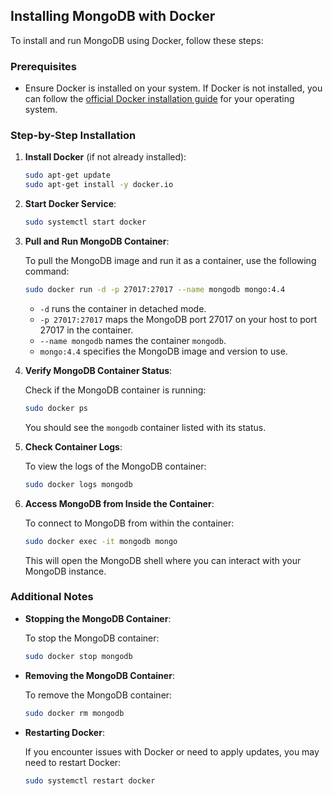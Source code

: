 ## Installing MongoDB with Docker

To install and run MongoDB using Docker, follow these steps:

### Prerequisites

- Ensure Docker is installed on your system. If Docker is not installed, you can follow the [official Docker installation guide](https://docs.docker.com/engine/install/) for your operating system.

### Step-by-Step Installation

1. **Install Docker** (if not already installed):

   ```bash
   sudo apt-get update
   sudo apt-get install -y docker.io
   ```

2. **Start Docker Service**:

   ```bash
   sudo systemctl start docker
   ```

3. **Pull and Run MongoDB Container**:

   To pull the MongoDB image and run it as a container, use the following command:

   ```bash
   sudo docker run -d -p 27017:27017 --name mongodb mongo:4.4
   ```

   - `-d` runs the container in detached mode.
   - `-p 27017:27017` maps the MongoDB port 27017 on your host to port 27017 in the container.
   - `--name mongodb` names the container `mongodb`.
   - `mongo:4.4` specifies the MongoDB image and version to use.

4. **Verify MongoDB Container Status**:

   Check if the MongoDB container is running:

   ```bash
   sudo docker ps
   ```

   You should see the `mongodb` container listed with its status.

5. **Check Container Logs**:

   To view the logs of the MongoDB container:

   ```bash
   sudo docker logs mongodb
   ```

6. **Access MongoDB from Inside the Container**:

   To connect to MongoDB from within the container:

   ```bash
   sudo docker exec -it mongodb mongo
   ```

   This will open the MongoDB shell where you can interact with your MongoDB instance.

### Additional Notes

- **Stopping the MongoDB Container**:

  To stop the MongoDB container:

  ```bash
  sudo docker stop mongodb
  ```

- **Removing the MongoDB Container**:

  To remove the MongoDB container:

  ```bash
  sudo docker rm mongodb
  ```

- **Restarting Docker**:

  If you encounter issues with Docker or need to apply updates, you may need to restart Docker:

  ```bash
  sudo systemctl restart docker
  ```
